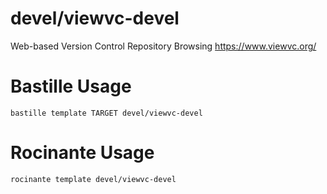 # devel/viewvc-devel
Web-based Version Control Repository Browsing
https://www.viewvc.org/

# Bastille Usage
```shell
bastille template TARGET devel/viewvc-devel
```

# Rocinante Usage
```shell
rocinante template devel/viewvc-devel
```
